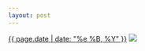 ```yaml
---
layout: post
---
```


<p>
  <time><a href="/125">{{ page.date | date: "%e %B, %Y" }}</a></time>
  <a href="/125"><img src="{{ site.assets_url }}/125-640.jpg" srcset="{{ site.assets_url }}/125-1280.jpg 1280w, {{ site.assets_url }}/125-960.jpg 960w, {{ site.assets_url }}/125-640.jpg 640w, {{ site.assets_url }}/125-320.jpg 320w" sizes="(min-width: 700px) 50vw, calc(100vw - 2rem)" /></a>
</p>
